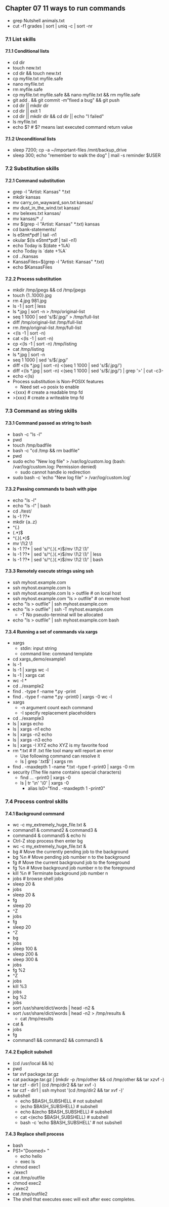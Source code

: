 ## Chapter 07 11 ways to run commands
* grep Nutshell animals.txt
* cut -f1 grades | sort | uniq -c | sort -nr
### 7.1 List skills
#### 7.1.1 Conditional lists
* cd dir
* touch new.txt
* cd dir && touch new.txt
* cp myfile.txt myfile.safe
* nano myfile.txt
* rm myfile.safe
* cp myfile.txt myfile.safe && nano myfile.txt && rm myfile.safe
* git add . && git commit -m"fixed a bug" && git push
* cd dir || mkdir dir
* cd dir || exit 1
* cd dir || mkdir dir && cd dir || echo "I failed"
* ls myfile.txt
* echo \$? # \$? means last executed command return value
#### 7.1.2 Unconditional lists
* sleep 7200; cp -a ~/important-files /mnt/backup_drive
* sleep 300; echo "remember to walk the dog" | mail -s reminder $USER
### 7.2 Substitution skills
#### 7.2.1 Command substitution
* grep -l "Artist: Kansas" *.txt
* mkdir kansas
* mv carry_on_wayward_son.txt kansas/
* mv dust_in_the_wind.txt kansas/
* mv belexes.txt kansas/
* mv kansas/* ./
* mv $(grep -l "Artist: Kansas" *.txt) kansas
* cd bank-statements/
* ls eStmt*pdf | tail -n1
* okular $(ls eStmt*pdf | tail -n1)
* echo Today is $(date +%A)
* echo Today is \`date +%A\`
* cd ../kansas
* KansasFiles=$(grep -l "Artist: Kansas" *.txt)
* echo $KansasFiles
#### 7.2.2 Process substitution
* mkdir /tmp/jpegs && cd /tmp/jpegs
* touch {1..1000}.jpg
* rm 4.jpg 981.jpg
* ls -1 | sort | less
* ls *.jpg | sort -n > /tmp/original-list
* seq 1 1000 | sed 's/$/.jpg/' > /tmp/full-list
* diff /tmp/original-list /tmp/full-list
* rm /tmp/original-list /tmp/full-list
* <(ls -1 | sort -n)
* cat <(ls -1 | sort -n)
* cp <(ls -1 | sort -n) /tmp/listing
* cat /tmp/listing
* ls *.jpg | sort -n
* seq 1 1000 | sed 's/$/.jpg/'
* diff <(ls *.jpg | sort -n) <(seq 1 1000 | sed 's/$/.jpg/')
* diff <(ls *.jpg | sort -n) <(seq 1 1000 | sed 's/$/.jpg/') | grep '>' | cut -c3-
* echo <(ls)
* Process substitution is Non-POSIX features
  * Need set +o posix to enable
* \<(xxx) # create a readable tmp fd
* \>(xxx) # create a writeable tmp fd
### 7.3 Command as string skills
#### 7.3.1 Command passed as string to bash
* bash -c "ls -l"
* pwd
* touch /tmp/badfile
* bash -c "cd /tmp && rm badfile"
* pwd
* sudo echo "New log file" > /var/log/custom.log (bash: /var/log/custom.log: Permission denied)
  * sudo cannot handle io redirection
* sudo bash -c 'echo "New log file" > /var/log/custom.log'
#### 7.3.2 Passing commands to bash with pipe
* echo "ls -l"
* echo "ls -l" | bash
* cd ./test/
* ls -1 ??*
* mkdir {a..z}
* ^\(.\)
* \(.*\)$
* ^\(.\)\(.*\)$
* mv \1\2 \1
* ls -1 ??* | sed 's/^\(.\)\(.*\)$/mv \1\2 \1/'
* ls -1 ??* | sed 's/^\(.\)\(.*\)$/mv \1\2 \1/' | less
* ls -1 ??* | sed 's/^\(.\)\(.*\)$/mv \1\2 \1/' | bash
#### 7.3.3 Remotely execute strings using ssh
* ssh myhost.example.com
* ssh myhost.example.com ls
* ssh myhost.example.com ls > outfile # on local host
* ssh myhost.example.com "ls > outfile" # on remote host
* echo "ls > outfile" | ssh myhost.example.com
* echo "ls > outfile" | ssh -T myhost.example.com
  * -T No pseudo-terminal will be allocated
* echo "ls > outfile" | ssh myhost.example.com bash
#### 7.3.4 Running a set of commands via xargs
* xargs
  * stdin: input string
  * command line: command template
* cd xargs_demo/example1
* ls -1
* ls -1 | xargs wc -l
* ls -1 | xargs cat
* wc -l *
* cd ../example2
* find . -type f -name \*.py -print
* find . -type f -name \*.py -print0 | xargs -0 wc -l
* xargs
  * -n argument count each command
  * -I specify replacement placeholders
* cd ../example3
* ls | xargs echo
* ls | xargs -n1 echo
* ls | xargs -n2 echo
* ls | xargs -n3 echo
* ls | xargs -I XYZ echo XYZ is my favorite food
* rm *.txt # If .txt file tool many will report an error
  * Use following command can resolve it
  * ls | grep '\.txt$' | xargs rm
* find . -maxdepth 1 -name \*.txt -type f -print0 | xargs -0 rm
* security (The file name contains special characters)
  * find ... -print0 | xargs -0
  * ls | tr '\n' '\0' | xargs -0
    * alias ls0="find . -maxdepth 1 -print0"
### 7.4 Process control skills
#### 7.4.1 Background command
* wc -c my_extremely_huge_file.txt &
* command1 & command2 & command3 &
* command4 & command5 & echo hi
* Ctrl-Z stop process then enter bg
* wc -c my_extremely_huge_file.txt &
* bg # Move the currently pending job to the background
* bg %n # Move pending job number n to the background
* fg # Move the current background job to the foreground
* fg %n # Move background job number n to the foreground
* kill %n # Terminate background job number n
* jobs # browse shell jobs
* sleep 20 &
* jobs
* sleep 20 &
* fg
* sleep 20
* ^Z
* jobs
* fg
* sleep 20
* ^Z
* bg
* jobs
* sleep 100 &
* sleep 200 &
* sleep 300 &
* jobs
* fg %2
* ^Z
* jobs
* kill %3
* jobs
* bg %2
* jobs
* sort /usr/share/dict/words | head -n2 &
* sort /usr/share/dict/words | head -n2 > /tmp/results &
  * cat /tmp/results
* cat &
* jobs
* fg
* command1 && command2 && command3 &
#### 7.4.2 Explicit subshell
* (cd /usr/local && ls)
* pwd
* tar xvf package.tar.gz
* cat package.tar.gz | (mkdir -p /tmp/other && cd /tmp/other && tar xzvf -)
* tar czf - dir1 | (cd /tmp/dir2 && tar xvf -)
* tar czf - dir1 | ssh myhost '(cd /tmp/dir2 && tar xvf -)'
* subshell
  * echo $BASH_SUBSHELL # not subshell
  * (echo $BASH_SUBSHELL) # subshell
  * echo &(echo $BASH_SUBSHELL) # subshell
  * cat <(echo $BASH_SUBSHELL) # subshell
  * bash -c \'echo $BASH_SUBSHELL' # not subshell
#### 7.4.3 Replace shell process
* bash
* PS1="Doomed> "
  * echo hello
  * exec ls
* chmod exec1
* ./exec1
* cat /tmp/outfile
* chmod exec2
* ./exec2
* cat /tmp/outfile2
* The shell that executes exec will exit after exec completes.